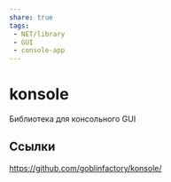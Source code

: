 ```yaml
---
share: true
tags: 
 - NET/library
 - GUI
 - console-app
---
```

# konsole
Библиотека для консольного GUI
## Ссылки
https://github.com/goblinfactory/konsole/